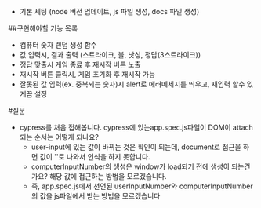 -   기본 세팅 (node 버전 업데이트, js 파일 생성, docs 파일 생성)

##구현해야할 기능 목록

-   컴퓨터 숫자 랜덤 생성 함수
-   값 입력시, 결과 출력 (스트라이크, 볼, 낫싱, 정답(3스트라이크))
-   정답 맞출시 게임 종료 후 재시작 버튼 노출
-   재시작 버튼 클릭시, 게임 초기화 후 재시작 가능
-   잘못된 값 입력(ex. 중복되는 숫자)시 alert로 에러메세지를 띄우고, 재입력 할수 있게끔 설정

#질문

-   cypress를 처음 접해봅니다. cypress에 있는app.spec.js파일이 DOM이 attach 되는 순서는 어떻게 되나요?
    -   user-input에 있는 값이 바뀌는 것은 확인이 되는데, document로 접근을 하면 값이 ''로 나와서 인식을 하지 못합니다.
    -   computerInputNumber의 생성은 window가 load되기 전에 생성이 되는건가요? 해당 값에 접근하는 방법을 모르겠습니다.
    -   즉, app.spec.js에서 선언된 userInputNumber와 computerInputNumber의 값을 js파일에서 받는 방법을 모르겠습니다
